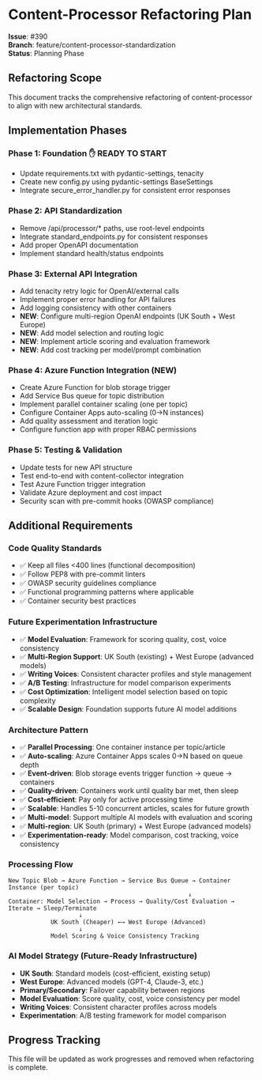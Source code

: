 # Content-Processor Refactoring Plan

**Issue**: #390  
**Branch**: feature/content-processor-standardization  
**Status**: Planning Phase

## Refactoring Scope

This document tracks the comprehensive refactoring of content-processor to align with new architectural standards.

## Implementation Phases

### Phase 1: Foundation ✋ READY TO START
- Update requirements.txt with pydantic-settings, tenacity
- Create new config.py using pydantic-settings BaseSettings
- Integrate secure_error_handler.py for consistent error responses

### Phase 2: API Standardization
- Remove /api/processor/* paths, use root-level endpoints
- Integrate standard_endpoints.py for consistent responses
- Add proper OpenAPI documentation
- Implement standard health/status endpoints

### Phase 3: External API Integration
- Add tenacity retry logic for OpenAI/external calls
- Implement proper error handling for API failures
- Add logging consistency with other containers
- **NEW**: Configure multi-region OpenAI endpoints (UK South + West Europe)
- **NEW**: Add model selection and routing logic
- **NEW**: Implement article scoring and evaluation framework
- **NEW**: Add cost tracking per model/prompt combination

### Phase 4: Azure Function Integration (NEW)
- Create Azure Function for blob storage trigger
- Add Service Bus queue for topic distribution
- Implement parallel container scaling (one per topic)
- Configure Container Apps auto-scaling (0→N instances)
- Add quality assessment and iteration logic
- Configure function app with proper RBAC permissions

### Phase 5: Testing & Validation
- Update tests for new API structure
- Test end-to-end with content-collector integration
- Test Azure Function trigger integration
- Validate Azure deployment and cost impact
- Security scan with pre-commit hooks (OWASP compliance)

## Additional Requirements

### Code Quality Standards
- ✅ Keep all files <400 lines (functional decomposition)
- ✅ Follow PEP8 with pre-commit linters
- ✅ OWASP security guidelines compliance
- ✅ Functional programming patterns where applicable
- ✅ Container security best practices

### Future Experimentation Infrastructure
- ✅ **Model Evaluation**: Framework for scoring quality, cost, voice consistency
- ✅ **Multi-Region Support**: UK South (existing) + West Europe (advanced models)
- ✅ **Writing Voices**: Consistent character profiles and style management
- ✅ **A/B Testing**: Infrastructure for model comparison experiments
- ✅ **Cost Optimization**: Intelligent model selection based on topic complexity
- ✅ **Scalable Design**: Foundation supports future AI model additions

### Architecture Pattern
- ✅ **Parallel Processing**: One container instance per topic/article
- ✅ **Auto-scaling**: Azure Container Apps scales 0→N based on queue depth
- ✅ **Event-driven**: Blob storage events trigger function → queue → containers
- ✅ **Quality-driven**: Containers work until quality bar met, then sleep
- ✅ **Cost-efficient**: Pay only for active processing time
- ✅ **Scalable**: Handles 5-10 concurrent articles, scales for future growth
- ✅ **Multi-model**: Support multiple AI models with evaluation and scoring
- ✅ **Multi-region**: UK South (primary) + West Europe (advanced models)
- ✅ **Experimentation-ready**: Model comparison, cost tracking, voice consistency

### Processing Flow
```
New Topic Blob → Azure Function → Service Bus Queue → Container Instance (per topic)
                                                   ↓
Container: Model Selection → Process → Quality/Cost Evaluation → Iterate → Sleep/Terminate
                    ↓
            UK South (Cheaper) ←→ West Europe (Advanced)
                    ↓
            Model Scoring & Voice Consistency Tracking
```

### AI Model Strategy (Future-Ready Infrastructure)
- **UK South**: Standard models (cost-efficient, existing setup)
- **West Europe**: Advanced models (GPT-4, Claude-3, etc.)
- **Primary/Secondary**: Failover capability between regions
- **Model Evaluation**: Score quality, cost, voice consistency per model
- **Writing Voices**: Consistent character profiles across models
- **Experimentation**: A/B testing framework for model comparison

## Progress Tracking

This file will be updated as work progresses and removed when refactoring is complete.
